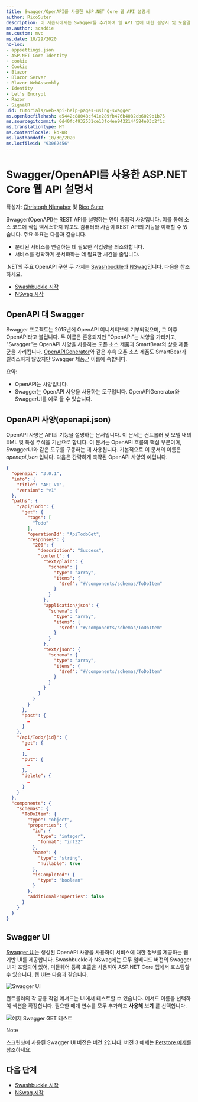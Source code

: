 ```yaml
---
title: Swagger/OpenAPI를 사용한 ASP.NET Core 웹 API 설명서
author: RicoSuter
description: 이 자습서에서는 Swagger를 추가하여 웹 API 앱에 대한 설명서 및 도움말 페이지를 생성하는 연습을 제공합니다.
ms.author: scaddie
ms.custom: mvc
ms.date: 10/29/2020
no-loc:
- appsettings.json
- ASP.NET Core Identity
- cookie
- Cookie
- Blazor
- Blazor Server
- Blazor WebAssembly
- Identity
- Let's Encrypt
- Razor
- SignalR
uid: tutorials/web-api-help-pages-using-swagger
ms.openlocfilehash: e5442c88048cf41e289fb476b4082cb6029b1b75
ms.sourcegitcommit: 0d40fc4932531ce13fc4ee9432144584e03c2f1c
ms.translationtype: HT
ms.contentlocale: ko-KR
ms.lasthandoff: 10/30/2020
ms.locfileid: "93062456"
---
```

# <a name="aspnet-core-web-api-documentation-with-swagger--openapi"></a>Swagger/OpenAPI를 사용한 ASP.NET Core 웹 API 설명서

작성자: [Christoph Nienaber](https://twitter.com/zuckerthoben) 및 [Rico Suter](https://blog.rsuter.com/)

Swagger(OpenAPI)는 REST API를 설명하는 언어 중립적 사양입니다. 이를 통해 소스 코드에 직접 액세스하지 않고도 컴퓨터와 사람이 REST API의 기능을 이해할 수 있습니다. 주요 목표는 다음과 같습니다.

* 분리된 서비스를 연결하는 데 필요한 작업량을 최소화합니다.
* 서비스를 정확하게 문서화하는 데 필요한 시간을 줄입니다.

.NET의 주요 OpenAPI 구현 두 가지는 [Swashbuckle](https://github.com/domaindrivendev/Swashbuckle.AspNetCore)과 [NSwag](https://github.com/RicoSuter/NSwag)입니다. 다음을 참조하세요.

* [Swashbuckle 시작](xref:tutorials/get-started-with-swashbuckle)
* [NSwag 시작](xref:tutorials/get-started-with-nswag)

## <a name="openapi-vs-swagger"></a>OpenAPI 대 Swagger

Swagger 프로젝트는 2015년에 OpenAPI 이니셔티브에 기부되었으며, 그 이후 OpenAPI라고 불립니다. 두 이름은 혼용되지만 "OpenAPI"는 사양을 가리키고, "Swagger"는 OpenAPI 사양을 사용하는 오픈 소스 제품과 SmartBear의 상용 제품군을 가리킵니다. [OpenAPIGenerator](https://github.com/OpenAPITools/openapi-generator)와 같은 후속 오픈 소스 제품도 SmartBear가 릴리스하지 않았지만 Swagger 제품군 이름에 속합니다.

요약:

* OpenAPI는 사양입니다.
* Swagger는 OpenAPI 사양을 사용하는 도구입니다. OpenAPIGenerator와 SwaggerUI를 예로 들 수 있습니다.

## <a name="openapi-specification-openapijson"></a>OpenAPI 사양(openapi.json)

OpenAPI 사양은 API의 기능을 설명하는 문서입니다. 이 문서는 컨트롤러 및 모델 내의 XML 및 특성 주석을 기반으로 합니다. 이 문서는 OpenAPI 흐름의 핵심 부분이며, SwaggerUI와 같은 도구를 구동하는 데 사용됩니다. 기본적으로 이 문서의 이름은 *openapi.json* 입니다. 다음은 간략하게 축약된 OpenAPI 사양의 예입니다.

```json
{
  "openapi": "3.0.1",
  "info": {
    "title": "API V1",
    "version": "v1"
  },
  "paths": {
    "/api/Todo": {
      "get": {
        "tags": [
          "Todo"
        ],
        "operationId": "ApiTodoGet",
        "responses": {
          "200": {
            "description": "Success",
            "content": {
              "text/plain": {
                "schema": {
                  "type": "array",
                  "items": {
                    "$ref": "#/components/schemas/ToDoItem"
                  }
                }
              },
              "application/json": {
                "schema": {
                  "type": "array",
                  "items": {
                    "$ref": "#/components/schemas/ToDoItem"
                  }
                }
              },
              "text/json": {
                "schema": {
                  "type": "array",
                  "items": {
                    "$ref": "#/components/schemas/ToDoItem"
                  }
                }
              }
            }
          }
        }
      },
      "post": {
        …
      }
    },
    "/api/Todo/{id}": {
      "get": {
        …
      },
      "put": {
        …
      },
      "delete": {
        …
      }
    }
  },
  "components": {
    "schemas": {
      "ToDoItem": {
        "type": "object",
        "properties": {
          "id": {
            "type": "integer",
            "format": "int32"
          },
          "name": {
            "type": "string",
            "nullable": true
          },
          "isCompleted": {
            "type": "boolean"
          }
        },
        "additionalProperties": false
      }
    }
  }
}
```

## <a name="swagger-ui"></a>Swagger UI

[Swagger UI](https://swagger.io/swagger-ui/)는 생성된 OpenAPI 사양을 사용하여 서비스에 대한 정보를 제공하는 웹 기반 UI를 제공합니다. Swashbuckle과 NSwag에는 모두 임베디드 버전의 Swagger UI가 포함되어 있어, 미들웨어 등록 호출을 사용하여 ASP.NET Core 앱에서 호스팅할 수 있습니다. 웹 UI는 다음과 같습니다.

![Swagger UI](web-api-help-pages-using-swagger/_static/swagger-ui.png)

컨트롤러의 각 공용 작업 메서드는 UI에서 테스트할 수 있습니다. 메서드 이름을 선택하여 섹션을 확장합니다. 필요한 매개 변수를 모두 추가하고 **사용해 보기** 를 선택합니다.

![예제 Swagger GET 테스트](web-api-help-pages-using-swagger/_static/get-try-it-out.png)

> [!NOTE]
> 스크린샷에 사용된 Swagger UI 버전은 버전 2입니다. 버전 3 예제는 [Petstore 예제](https://petstore.swagger.io/)를 참조하세요.

## <a name="next-steps"></a>다음 단계

* [Swashbuckle 시작](xref:tutorials/get-started-with-swashbuckle)
* [NSwag 시작](xref:tutorials/get-started-with-nswag)
